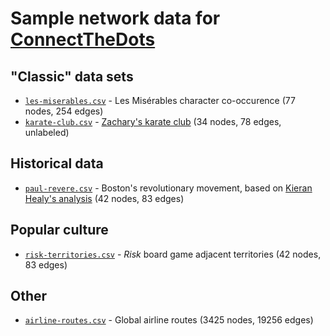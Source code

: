 # Sample network data for [ConnectTheDots](https://github.com/c4fcm/DataBasic/tree/connect-the-dots)
## "Classic" data sets
* [`les-miserables.csv`](https://github.com/s2tephen/network-data/blob/master/classic-data/les-miserables.csv) - Les Misérables character co-occurence (77 nodes, 254 edges)
* [`karate-club.csv`](https://github.com/s2tephen/network-data/blob/master/classic-data/karate-club.csv) - [Zachary's karate club](https://en.wikipedia.org/wiki/Zachary%27s_karate_club) (34 nodes, 78 edges, unlabeled)

## Historical data
* [`paul-revere.csv`](https://github.com/s2tephen/network-data/blob/master/historical-data/paul-revere.csv) - Boston's revolutionary movement, based on [Kieran Healy's analysis](https://kieranhealy.org/blog/archives/2013/06/09/using-metadata-to-find-paul-revere/) (42 nodes, 83 edges)

## Popular culture
* [`risk-territories.csv`](https://github.com/s2tephen/network-data/blob/master/pop-culture/risk-territories.csv) - *Risk* board game adjacent territories (42 nodes, 83 edges)

## Other
* [`airline-routes.csv`](https://github.com/s2tephen/network-data/blob/master/other/airline-routes.csv) - Global airline routes (3425 nodes, 19256 edges)